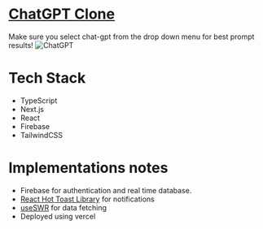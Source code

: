 # [ChatGPT Clone](https://chatgpt-clone-oscareng.vercel.app)
Make sure you select chat-gpt from the drop down menu for best prompt results!
![ChatGPT](https://i.postimg.cc/vTGmgmn4/Capture.png)


# Tech Stack
* TypeScript
* Next.js
* React
* Firebase
* TailwindCSS

# Implementations notes
* Firebase for authentication and real time database.
* [React Hot Toast Library](https://react-hot-toast.com/) for notifications
* [useSWR](https://swr.vercel.app/) for data fetching
* Deployed using vercel
